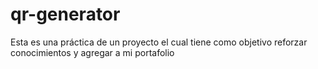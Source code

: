 # qr-generator

Esta es una práctica de un proyecto el cual tiene como objetivo reforzar conocimientos y agregar a mi portafolio
